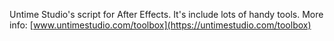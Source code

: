 Untime Studio's script for After Effects. It's include lots of handy tools.
More info: [www.untimestudio.com/toolbox](https://untimestudio.com/toolbox)
